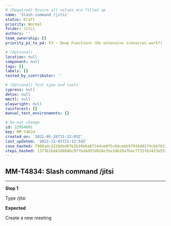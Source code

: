 ```yaml
---
# (Required) Ensure all values are filled up
name: 'Slash command /jitsi'
status: Draft
priority: Normal
folder: Jitsi
authors: ''
team_ownership: []
priority_p1_to_p4: P3 - Deep Functions (Do extensive scenarios work?)

# (Optional)
location: null
component: null
tags: []
labels: []
tested_by_contributor: ''

# (Optional) Test type and tools
cypress: null
detox: null
mmctl: null
playwright: null
rainforest: []
manual_test_environments: []

# Do not change
id: 22954601
key: MM-T4834
created_on: '2022-05-26T15:32:05Z'
last_updated: '2022-12-01T21:12:54Z'
case_hashed: 7986adc2228dbd67e2b38b6a6f344ce0f5c64ceeb5f91640174cbbf81233fca950eed5bada6b9649fe1719c02ec4ce31
steps_hashed: 1373b1bd43d080bc9f7bd4dd7d026e35e3d620a7bac7f35fb2433e553fc032a04dabac23c19f4d183ef3e6837ee93103
---
```


<!-- (Auto-generated) Based on frontmatter's "key" and "name" -->

## MM-T4834: Slash command /jitsi

---

**Step 1**

Type /jitsi

**Expected**

Create a new meeting
